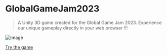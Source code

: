 # GlobalGameJam2023
>A Unity 3D game created for the Global Game Jam 2023. Experience our unique gameplay directly in your web browser !!!
>
![image](https://github.com/ObNitram/GlobalGameJam2023/assets/71822666/628a5fde-91ac-4e72-b195-c4bd6ccd6146)


[Try the game](https://obnitram.github.io/projet/unity/GGJ2023)

